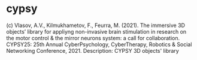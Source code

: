 # cypsy 
(c) Vlasov, A.V., Kilmukhametov, F., Feurra, M. (2021). The immersive 3D objects’ library for appliyng non-invasive brain stimulation in research on the motor control & the mirror neurons system: a call for collaboration. CYPSY25: 25th Annual CyberPsychology, CyberTherapy, Robotics & Social Networking Conference, 2021.
Description: CYPSY 3D objects' library
